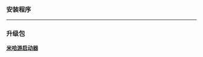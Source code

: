 

### 安装程序

---

### 升级包
**[米哈游启动器](https://hyp-webstatic.mihoyo.com/hyp-client/jGHBHlcOq1_1.3.3.182_1_1_cps_hyp_cn_jGHBHlcOq1_16mihoyo_202411221120_axGvXYBT.zip)**
